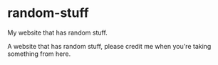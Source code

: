 # random-stuff
My website that has random stuff.

A website that has random stuff, please credit me when you're taking something from here.
